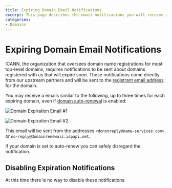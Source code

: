 ```yaml
---
title: Expiring Domain Email Notifications
excerpt: This page describes the email notifications you will receive about expiring domains purchased through DNSimple.
categories:
- Domains
---
```


# Expiring Domain Email Notifications

ICANN, the organization that oversees domain name registrations for most top-level domains, requires notifications to be sent about domains registered with us that will expire soon. These notifications come directly from our upstream partners and will be sent to the [registrant email address](/articles/contact-management) for the domain.

You may receive a emails similar to the following, up to three times for each expiring domain, even if [domain auto-renewal](/articles/domain-auto-renewal) is enabled:

![Domain Expiration Email #1](/files/domain-expiration-email-1.png)

![Domain Expiration Email #2](/files/domain-expiration-email-2.png)

This email will be sent from the addresses `<donotreply@name-services.com>` or `no-reply@domainrenewals.ispapi.net`.

If your domain is set to auto-renew you can safely disregard the notification.

## Disabling Expiration Notifications

At this time there is no way to disable these notifications.
